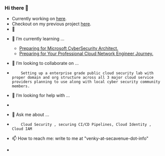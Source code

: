 ### Hi there 👋

- Currently working on [here](https://learn.microsoft.com/en-us/security/privileged-access-workstations/).
- Checkout on my previous project [here](https://www.youtube.com/watch?v=070B392Qvw8).
- 🔭

<!-- 
- Looking for sponsorship to pursue 

     SANS SEC549: [Enterprise Cloud Security Architecture.](https://www.sans.org/cyber-security-courses/enterprise-cloud-security-architecture/)

     SANS SEC540: [Cloud Security and DevSecOps Automation.](https://www.sans.org/cyber-security-courses/enterprise-cloud-security-architecture/)

-->
- 🌱 I’m currently learning ...

     -  [Preparing for Microsoft CyberSecurity Architect.](https://learn.microsoft.com/en-us/credentials/certifications/exams/sc-100)
     -  [Preparing for Your Professional Cloud Network Engineer Journey.](https://www.cloudskillsboost.google/course_templates/383)
- 👯 I’m looking to collaborate on ...
-         Setting up a enterprise grade public cloud security lab with proper domain and org structure across all 3 major cloud service providers planning to use along with local cyber security community members.
- 🤔 I’m looking for help with ...
-      
- 💬 Ask me about ...
-         Cloud Security , securing CI/CD Pipelines, Cloud Identity , Cloud IAM
- 📫 How to reach me: write to me at "venky-at-secavenue-dot-info"
-   

